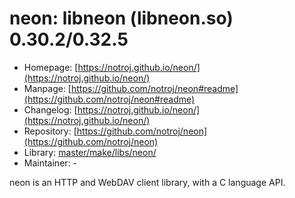 # neon: libneon (libneon.so) 0.30.2/0.32.5
 - Homepage: [https://notroj.github.io/neon/](https://notroj.github.io/neon/)
 - Manpage: [https://github.com/notroj/neon#readme](https://github.com/notroj/neon#readme)
 - Changelog: [https://notroj.github.io/neon/](https://notroj.github.io/neon/)
 - Repository: [https://github.com/notroj/neon](https://github.com/notroj/neon)
 - Library: [master/make/libs/neon/](https://github.com/Freetz-NG/freetz-ng/tree/master/make/libs/neon/)
 - Maintainer: -

neon is an HTTP and WebDAV client library, with a C language API.
